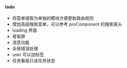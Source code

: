 #### todo

- 将菜单提取为单独的模块方便更新路由规则
- 增加高级搜索菜单，可以参考 proComponent 的搜索表头
- loading 界面
- 骨架屏
- 消息功能
- 全局错误处理
- user 可以加标签
- 任务看板只该任务状态

